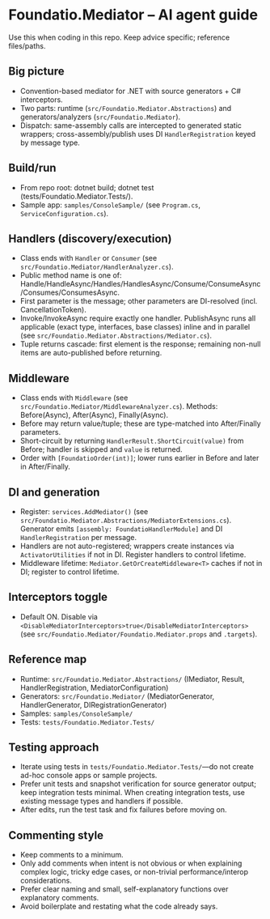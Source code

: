# Foundatio.Mediator – AI agent guide

Use this when coding in this repo. Keep advice specific; reference files/paths.

## Big picture
- Convention-based mediator for .NET with source generators + C# interceptors.
- Two parts: runtime (`src/Foundatio.Mediator.Abstractions`) and generators/analyzers (`src/Foundatio.Mediator`).
- Dispatch: same-assembly calls are intercepted to generated static wrappers; cross-assembly/publish uses DI `HandlerRegistration` keyed by message type.

## Build/run
- From repo root: dotnet build; dotnet test (tests/Foundatio.Mediator.Tests/).
- Sample app: `samples/ConsoleSample/` (see `Program.cs`, `ServiceConfiguration.cs`).

## Handlers (discovery/execution)
- Class ends with `Handler` or `Consumer` (see `src/Foundatio.Mediator/HandlerAnalyzer.cs`).
- Public method name is one of: Handle/HandleAsync/Handles/HandlesAsync/Consume/ConsumeAsync/Consumes/ConsumesAsync.
- First parameter is the message; other parameters are DI-resolved (incl. CancellationToken).
- Invoke/InvokeAsync require exactly one handler. PublishAsync runs all applicable (exact type, interfaces, base classes) inline and in parallel (see `src/Foundatio.Mediator.Abstractions/Mediator.cs`).
- Tuple returns cascade: first element is the response; remaining non-null items are auto-published before returning.

## Middleware
- Class ends with `Middleware` (see `src/Foundatio.Mediator/MiddlewareAnalyzer.cs`). Methods: Before(Async), After(Async), Finally(Async).
- Before may return value/tuple; these are type-matched into After/Finally parameters.
- Short-circuit by returning `HandlerResult.ShortCircuit(value)` from Before; handler is skipped and `value` is returned.
- Order with `[FoundatioOrder(int)]`; lower runs earlier in Before and later in After/Finally.

## DI and generation
- Register: `services.AddMediator()` (see `src/Foundatio.Mediator.Abstractions/MediatorExtensions.cs`). Generator emits `[assembly: FoundatioHandlerModule]` and DI `HandlerRegistration` per message.
- Handlers are not auto-registered; wrappers create instances via `ActivatorUtilities` if not in DI. Register handlers to control lifetime.
- Middleware lifetime: `Mediator.GetOrCreateMiddleware<T>` caches if not in DI; register to control lifetime.

## Interceptors toggle
- Default ON. Disable via `<DisableMediatorInterceptors>true</DisableMediatorInterceptors>` (see `src/Foundatio.Mediator/Foundatio.Mediator.props` and `.targets`).

## Reference map
- Runtime: `src/Foundatio.Mediator.Abstractions/` (IMediator, Result, HandlerRegistration, MediatorConfiguration)
- Generators: `src/Foundatio.Mediator/` (MediatorGenerator, HandlerGenerator, DIRegistrationGenerator)
- Samples: `samples/ConsoleSample/`
- Tests: `tests/Foundatio.Mediator.Tests/`

## Testing approach
- Iterate using tests in `tests/Foundatio.Mediator.Tests/`—do not create ad-hoc console apps or sample projects.
- Prefer unit tests and snapshot verification for source generator output; keep integration tests minimal. When creating integration tests, use existing message types and handlers if possible.
- After edits, run the test task and fix failures before moving on.

## Commenting style
- Keep comments to a minimum.
- Only add comments when intent is not obvious or when explaining complex logic, tricky edge cases, or non-trivial performance/interop considerations.
- Prefer clear naming and small, self-explanatory functions over explanatory comments.
- Avoid boilerplate and restating what the code already says.

